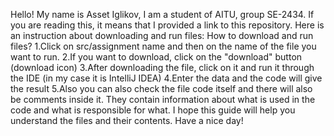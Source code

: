 Hello! My name is Asset Iglikov, I am a student of AITU, group SE-2434. If you are reading this, it means that I provided a link to this repository. 
Here is an instruction about downloading and run files:
How to download and run files?
1.Click on src/assignment name and then on the name of the file you want to run.
2.If you want to download, click on the "download" button (download icon)
3.After downloading the file, click on it and run it through the IDE (in my case it is IntelliJ IDEA)
4.Enter the data and the code will give the result
5.Also you can also check the file code itself and there will also be comments inside it. They contain information about what is used in the code and what is responsible for what.
I hope this guide will help you understand the files and their contents. Have a nice day!
